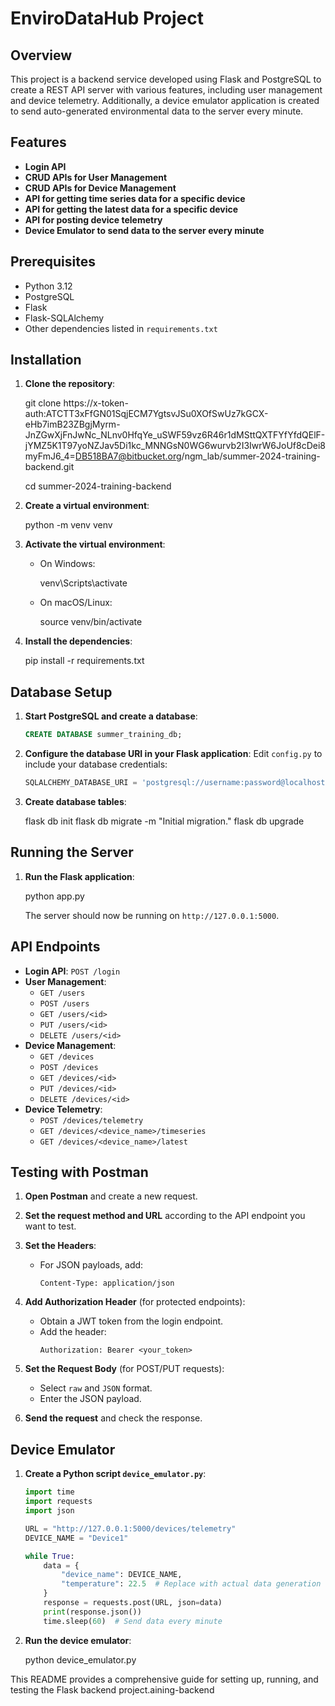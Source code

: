 # EnviroDataHub Project

## Overview

This project is a backend service developed using Flask and PostgreSQL to create a REST API server with various features, including user management and device telemetry. Additionally, a device emulator application is created to send auto-generated environmental data to the server every minute.

## Features

- **Login API**
- **CRUD APIs for User Management**
- **CRUD APIs for Device Management**
- **API for getting time series data for a specific device**
- **API for getting the latest data for a specific device**
- **API for posting device telemetry**
- **Device Emulator to send data to the server every minute**

## Prerequisites

- Python 3.12
- PostgreSQL
- Flask
- Flask-SQLAlchemy
- Other dependencies listed in `requirements.txt`

## Installation

1. **Clone the repository**:
 
   git clone https://x-token-auth:ATCTT3xFfGN01SqjECM7YgtsvJSu0XOfSwUz7kGCX-eHb7imB23ZBgjMyrm-JnZGwXjFnJwNc_NLnv0HfqYe_uSWF59vz6R46r1dMSttQXTFYfYfdQElF-jYMZ5K1T97yoNZJav5Di1kc_MNNGsN0WG6wurvb2I3IwrW6JoUf8cDei8myFmJ6_4=DB518BA7@bitbucket.org/ngm_lab/summer-2024-training-backend.git

   cd summer-2024-training-backend


2. **Create a virtual environment**:
   
   python -m venv venv
  

3. **Activate the virtual environment**:
   - On Windows:
     
     venv\Scripts\activate
    
   - On macOS/Linux:
    
     source venv/bin/activate
    

4. **Install the dependencies**:
  
   pip install -r requirements.txt
   

## Database Setup

1. **Start PostgreSQL and create a database**:
   ```sql
   CREATE DATABASE summer_training_db;
   ```

2. **Configure the database URI in your Flask application**:
   Edit `config.py` to include your database credentials:
   ```python
   SQLALCHEMY_DATABASE_URI = 'postgresql://username:password@localhost/summer_training_db'
   ```

3. **Create database tables**:

   flask db init
   flask db migrate -m "Initial migration."
   flask db upgrade
 

## Running the Server

1. **Run the Flask application**:
  
   python app.py

   The server should now be running on `http://127.0.0.1:5000`.

## API Endpoints

- **Login API**: `POST /login`
- **User Management**:
  - `GET /users`
  - `POST /users`
  - `GET /users/<id>`
  - `PUT /users/<id>`
  - `DELETE /users/<id>`
- **Device Management**:
  - `GET /devices`
  - `POST /devices`
  - `GET /devices/<id>`
  - `PUT /devices/<id>`
  - `DELETE /devices/<id>`
- **Device Telemetry**:
  - `POST /devices/telemetry`
  - `GET /devices/<device_name>/timeseries`
  - `GET /devices/<device_name>/latest`

## Testing with Postman

1. **Open Postman** and create a new request.

2. **Set the request method and URL** according to the API endpoint you want to test.

3. **Set the Headers**:
   - For JSON payloads, add:
     ```http
     Content-Type: application/json
     ```

4. **Add Authorization Header** (for protected endpoints):
   - Obtain a JWT token from the login endpoint.
   - Add the header:
     ```http
     Authorization: Bearer <your_token>
     ```

5. **Set the Request Body** (for POST/PUT requests):
   - Select `raw` and `JSON` format.
   - Enter the JSON payload.

6. **Send the request** and check the response.

## Device Emulator

1. **Create a Python script `device_emulator.py`**:
   ```python
   import time
   import requests
   import json

   URL = "http://127.0.0.1:5000/devices/telemetry"
   DEVICE_NAME = "Device1"

   while True:
       data = {
           "device_name": DEVICE_NAME,
           "temperature": 22.5  # Replace with actual data generation logic
       }
       response = requests.post(URL, json=data)
       print(response.json())
       time.sleep(60)  # Send data every minute
   ```

2. **Run the device emulator**:
   
   python device_emulator.py
  

This README provides a comprehensive guide for setting up, running, and testing the Flask backend project.aining-backend
 
